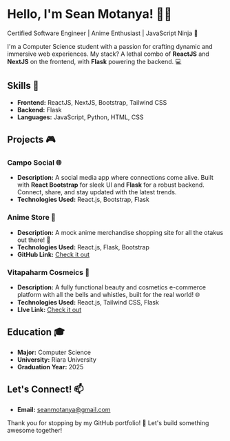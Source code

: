 # Hello, I'm Sean Motanya! 👋✨

Certified Software Engineer | Anime Enthusiast | JavaScript Ninja 🥷

I'm a Computer Science student with a passion for crafting dynamic and immersive web experiences. My stack? A lethal combo of **ReactJS** and **NextJS** on the frontend, with **Flask** powering the backend. 💻

## Skills 🚀
- **Frontend:** ReactJS, NextJS, Bootstrap, Tailwind CSS
- **Backend:** Flask
- **Languages:** JavaScript, Python, HTML, CSS

## Projects 🎮

### Campo Social 🌐
- **Description:** A social media app where connections come alive. Built with **React Bootstrap** for sleek UI and **Flask** for a robust backend. Connect, share, and stay updated with the latest trends.
- **Technologies Used:** React.js, Bootstrap, Flask

### Anime Store 🛒
- **Description:** A mock anime merchandise shopping site for all the otakus out there! 🎌
- **Technologies Used:** React.js, Flask, Bootstrap
- **GitHub Link:** [Check it out](https://github.com/agent19music/anime-store-react)

### Vitapaharm Cosmeics 💼
- **Description:** A fully functional beauty and cosmetics e-commerce platform with all the bells and whistles, built for the real world! 🌐
- **Technologies Used:** React.js, Tailwind CSS, Flask
- **LIve Link:** [Check it out](https://vitapharmcosmetics.co.ke)


## Education 🎓
- **Major:** Computer Science
- **University:** Riara University
- **Graduation Year:** 2025

## Let's Connect! 📫
- **Email:** seanmotanya@gmail.com

Thank you for stopping by my GitHub portfolio! 🚀 Let's build something awesome together!
